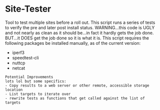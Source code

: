 # Site-Tester
Tool to test multiple sites before a roll out.
This script runs a series of tests to verify the pre and later post install status.
WARNING...this code is UGLY and not nearly as clean as it should be...in fact it hardly gets the job done. BUT...it DOES get the job done so it is what it is.
This script requires the following packages be installed manually, as of the current version:
 - iperf3
 - speedtest-cli
 - nuttcp
 - netcat

~~~
Potential Improvements
lots lol but some specifics:
- Copy results to a web server or other remote, accessible storage location
- List targets to iterate over
- rewrite tests as functions that get called against the list of targets
